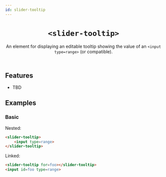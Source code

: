```yaml
---
id: slider-tooltip
---
```


<header>

# `<slider-tooltip>`

An element for displaying an editable tooltip showing the value of an `<input type=range>` (or compatible).

</header>

<main>

## Features

- TBD



## Examples

### Basic

Nested:

```html
<slider-tooltip>
	<input type=range>
</slider-tooltip>
```

Linked:

```html
<slider-tooltip for=foo></slider-tooltip>
<input id=foo type=range>
```

</main>